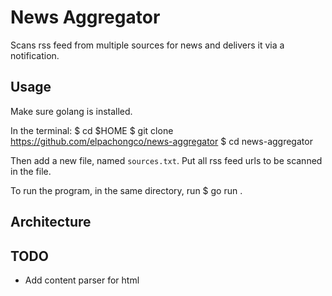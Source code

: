 # News Aggregator

Scans rss feed from multiple sources for news and delivers it via a
notification.

## Usage

Make sure golang is installed.

In the terminal:
$ cd $HOME
$ git clone https://github.com/elpachongco/news-aggregator
$ cd news-aggregator

Then add a new file, named `sources.txt`. Put all rss feed urls to be scanned in the file.

To run the program, in the same directory, run
$ go run .

## Architecture

## TODO

- Add content parser for html
